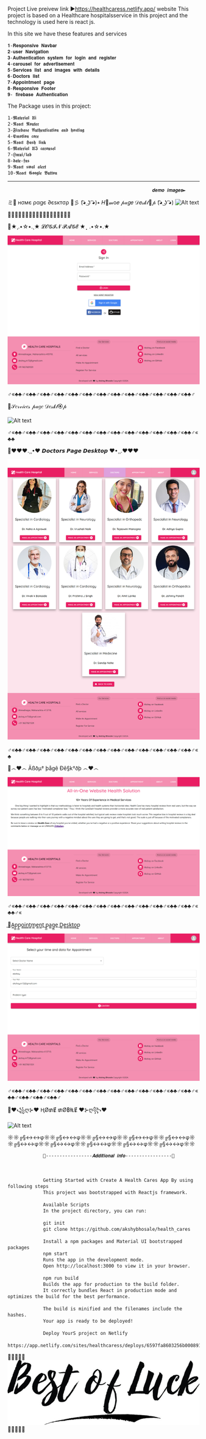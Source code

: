 Project Live preivew link ►https://healthcaress.netlify.app/ website This project is based on a Healthcare hospitalsservice in this project and the technology is used here is react js.

In this site we have these features and services

    𝟏-𝐑𝐞𝐬𝐩𝐨𝐧𝐬𝐢𝐯𝐞 𝐍𝐚𝐯𝐛𝐚𝐫
    𝟐-𝐮𝐬𝐞𝐫 𝐍𝐚𝐯𝐢𝐠𝐚𝐭𝐢𝐨𝐧
    𝟑-𝐀𝐮𝐭𝐡𝐞𝐧𝐭𝐢𝐜𝐚𝐭𝐢𝐨𝐧 𝐬𝐲𝐬𝐭𝐞𝐦 𝐟𝐨𝐫 𝐥𝐨𝐠𝐢𝐧 𝐚𝐧𝐝 𝐫𝐞𝐠𝐢𝐬𝐭𝐞𝐫
    𝟒-𝐜𝐚𝐫𝐨𝐮𝐬𝐞𝐥 𝐟𝐨𝐫 𝐚𝐝𝐯𝐞𝐫𝐭𝐢𝐬𝐞𝐦𝐞𝐧𝐭
    𝟓-𝐒𝐞𝐫𝐯𝐢𝐜𝐞𝐬 𝐥𝐢𝐬𝐭 𝐚𝐧𝐝 𝐢𝐦𝐚𝐠𝐞𝐬 𝐰𝐢𝐭𝐡 𝐝𝐞𝐭𝐚𝐢𝐥𝐬
    𝟔-𝐃𝐨𝐜𝐭𝐨𝐫𝐬 𝐥𝐢𝐬𝐭
    𝟕-𝐀𝐩𝐩𝐨𝐢𝐧𝐭𝐦𝐞𝐧𝐭 𝐩𝐚𝐠𝐞
    𝟖-𝐑𝐞𝐬𝐩𝐨𝐧𝐬𝐢𝐯𝐞 𝐅𝐨𝐨𝐭𝐞𝐫
    𝟗- 𝐟𝐢𝐫𝐞𝐛𝐚𝐬𝐞 𝐀𝐮𝐭𝐡𝐞𝐧𝐭𝐢𝐜𝐚𝐭𝐢𝐨𝐧

The Package uses in this project:

    1-𝕸𝖆𝖙𝖊𝖗𝖎𝖆𝖑 𝖀𝖎
    2-𝕽𝖊𝖆𝖈𝖙 𝕽𝖔𝖚𝖙𝖊𝖗
    3-𝕱𝖎𝖗𝖊𝖇𝖆𝖘𝖊 𝕬𝖚𝖙𝖍𝖊𝖓𝖙𝖎𝖈𝖆𝖙𝖎𝖔𝖓 𝖆𝖓𝖉 𝖍𝖔𝖘𝖙𝖎𝖓𝖌 
    4-𝕰𝖒𝖔𝖙𝖎𝖔𝖓 𝖈𝖔𝖗𝖊
    5-𝕽𝖊𝖆𝖈𝖙 𝕳𝖆𝖘𝖍 𝖑𝖎𝖓𝖐
    6-𝕸𝖆𝖙𝖊𝖗𝖎𝖆𝖑 𝖀𝕴 𝖈𝖆𝖗𝖔𝖚𝖘𝖊𝖑
    7-@𝖒𝖚𝖎/𝖑𝖆𝖇
    8-𝖉𝖆𝖙𝖊-𝖋𝖓𝖘
    9-𝕽𝖊𝖆𝖈𝖙 𝖘𝖜𝖆𝖑 𝖆𝖑𝖊𝖗𝖙
    10-𝕽𝖊𝖆𝖈𝖙 𝕲𝖔𝖔𝖌𝖑𝖊 𝕭𝖚𝖙𝖙𝖔𝖓

---------------------------------------------------------------------------------------------------------------------------------------------------------
                                                         𝒅𝒆𝒎𝒐 𝒊𝒎𝒂𝒈𝒆𝒔► 
 ミ💖 нσмє ραgє ∂єѕктσρ 💖彡  (͡◕ ͜ʖ ͡◕)٭ 𝐻🌺𝓂o𝑒 𝓅𝒶𝑔𝑒 𝒟𝑒𝓈𝓀𝓉🌺𝓅 (͡◕ ͜ʖ ͡◕)
                                      ![Alt text](screenshot/healthcaress.netlify.app_home_desktop.png)






🌺🌺🌺🌺🌺🌺🌺🌺🌺🌺🌺🌺🌺🌺🌺🌺🌺🌺

🌺★¸.•☆•.¸★ 𝓛𝓞𝓖𝓘𝓝 𝓟𝓐𝓖𝓔  ★⡀.•☆•.★


 ![Alt text](screenshot/healthcaress.netlify.app_login.png)







♂«♣♣♂«♣♣♂«♣♣♂«♣♣♂«♣♣♂«♣♣♂«♣♣♂«♣♣♂«♣♣♂«♣♣♂«♣♣♂«♣♣♂«♣♣♂


🌺𝒮𝑒𝓇𝓋𝒾𝒸𝑒𝓈 𝓅𝒶𝑔𝑒 𝒟𝑒𝓈𝓀𝓉🏵𝓅


 ![Alt text](screenshot/healthcaress.netlify.app__services.png)
                                                      





♂«♣♣♂«♣♣♂«♣♣♂«♣♣♂«♣♣♂«♣♣♂«♣♣♂«♣♣♂«♣♣♂«♣♣♂«♣♣♂«♣♣♂«♣♣♂«♣♣


🌺♥❤♥.¸¸•❤  𝘿𝙤𝙘𝙩𝙤𝙧𝙨 𝙋𝙖𝙜𝙚 𝘿𝙚𝙨𝙠𝙩𝙤𝙥 ❤•¸¸.♥❤♥


 ![Alt text](screenshot/healthcaress.netlify.app__doctor.png)






♂«♣♣♂«♣♣♂«♣♣♂«♣♣♂«♣♣♂«♣♣♂«♣♣♂«♣♣♂«♣♣♂«♣♣♂«♣♣♂«♣♣♂«♣♣♂«♣

🌺෴❤️෴ Äßðµ† þågê Ðê§k†ðþ ෴❤️෴ 

![Alt text](screenshot/healthcaress.netlify.app_about.png)







♂«♣♣♂«♣♣♂«♣♣♂«♣♣♂«♣♣♂«♣♣♂«♣♣♂«♣♣♂«♣♣♂«♣♣♂«♣♣♂«♣♣♂«♣♣♂«♣♣♂«

̲🌺A̲̲p̲̲p̲̲o̲̲i̲̲n̲̲t̲̲m̲̲e̲̲n̲̲t̲ ̲p̲̲a̲̲g̲̲e̲ ̲D̲̲e̲̲s̲̲k̲̲t̲̲o̲̲p̲


 ![Alt text](screenshot/healthcaress.netlify.app__appointment.png)








♂«♣♣♂«♣♣♂«♣♣♂«♣♣♂«♣♣♂«♣♣♂«♣♣♂«♣♣♂«♣♣♂«♣♣♂«♣♣♂«♣♣♂«♣♣♂«♣♣♂«♣♣♂«♣♣♂«♣♣♂

🌺❤꧁ღ⊱♥ ⱧØ₥Ɇ ₥Ø฿łⱠɆ   ♥⊱ღ꧂❤  


![Alt text](<screenshot/healthcaress.netlify.app_(iPhone 14 Pro Max)_home.png>)

                                                       




                                                        
☼☼╔§↔↔φ☼☼╔§↔↔φ☼☼╔§↔↔φ☼☼╔§↔↔φ☼☼╔§↔↔φ☼☼╔§↔↔φ☼☼╔§↔↔φ☼☼╔§↔↔φ☼☼╔§↔↔φ☼☼╔§↔↔φ☼☼


                 🌺-----------------𝑨𝒅𝒅𝒊𝒕𝒊𝒐𝒏𝒂𝒍 𝒊𝒏𝒇𝒐-----------------🌺


                 
                 Getting Started with Create A Health Cares App By using following steps
                 This project was bootstrapped with Reactjs framework.
                 
                 Available Scripts
                 In the project directory, you can run:
                 
                 git init
                 git clone https://github.com/akshybhosale/health_cares
                 
                 Install a npm packages and Material UI bootstrapped packages
                 npm start
                 Runs the app in the development mode.
                 Open http://localhost:3000 to view it in your browser.
                 
                 npm run build
                 Builds the app for production to the build folder.
                 It correctly bundles React in production mode and optimizes the build for the best performance.
                 
                 The build is minified and the filenames include the hashes.
                 Your app is ready to be deployed!
                 
                 Deploy YourS project on Netlify
                 https://app.netlify.com/sites/healthcaress/deploys/6597fa8603256b000891f758
                 
                                     

  🌺🌺🌺🌺🌺                                                      
![Alt text](<screenshot/best of luck.jpg>)
             🌺🌺🌺🌺🌺                                           

